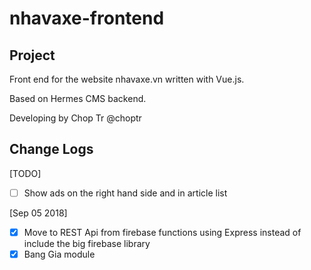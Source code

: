 # nhavaxe-frontend

## Project 
Front end for the website nhavaxe.vn written with Vue.js.

Based on Hermes CMS backend.

Developing by Chop Tr @choptr

## Change Logs
[TODO]
- [ ] Show ads on the right hand side and in article list

[Sep 05 2018]
- [x] Move to REST Api from firebase functions using Express instead of include the big firebase library
- [x] Bang Gia module
